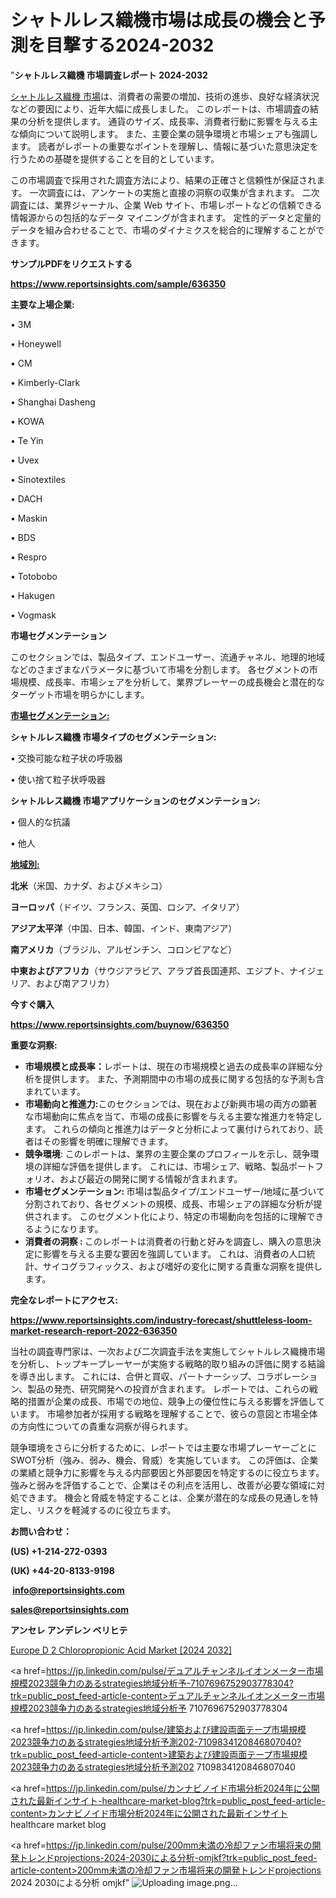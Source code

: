 # シャトルレス織機市場は成長の機会と予測を目撃する2024-2032

"<strong>シャトルレス織機 市場調査レポート 2024-2032</strong>

<a href=https://www.reportsinsights.com/sample/636350>シャトルレス織機 市場</a>は、消費者の需要の増加、技術の進歩、良好な経済状況などの要因により、近年大幅に成長しました。 このレポートは、市場調査の結果の分析を提供します。 通貨のサイズ、成長率、消費者行動に影響を与える主な傾向について説明します。 また、主要企業の競争環境と市場シェアも強調します。 読者がレポートの重要なポイントを理解し、情報に基づいた意思決定を行うための基礎を提供することを目的としています。

この市場調査で採用された調査方法により、結果の正確さと信頼性が保証されます。 一次調査には、アンケートの実施と直接の洞察の収集が含まれます。 二次調査には、業界ジャーナル、企業 Web サイト、市場レポートなどの信頼できる情報源からの包括的なデータ マイニングが含まれます。 定性的データと定量的データを組み合わせることで、市場のダイナミクスを総合的に理解することができます。

<strong><b>サンプルPDFをリクエストする</b></strong>

<a href=https://www.reportsinsights.com/sample/636350><strong><u>https://www.reportsinsights.com/sample/636350</u></strong></a>

<strong>主要な上場企業:</strong>

• 3M

• Honeywell

• CM

• Kimberly-Clark

• Shanghai Dasheng

• KOWA

• Te Yin

• Uvex

• Sinotextiles

• DACH

• Maskin

• BDS

• Respro

• Totobobo

• Hakugen

• Vogmask

<strong>市場セグメンテーション</strong>

このセクションでは、製品タイプ、エンドユーザー、流通チャネル、地理的地域などのさまざまなパラメータに基づいて市場を分割します。 各セグメントの市場規模、成長率、市場シェアを分析して、業界プレーヤーの成長機会と潜在的なターゲット市場を明らかにします。

<strong><u>市場セグメンテーション</u></strong><strong><u>:</u></strong>

<strong>シャトルレス織機 市場タイプのセグメンテーション:</strong>

• 交換可能な粒子状の呼吸器

• 使い捨て粒子状呼吸器

<strong>シャトルレス織機 市場アプリケーションのセグメンテーション:</strong>

• 個人的な抗議

• 他人

<strong><u>地域別</u></strong><strong><u>:</u></strong>

<strong>北米</strong>（米国、カナダ、およびメキシコ）

<strong>ヨーロッパ</strong>（ドイツ、フランス、英国、ロシア、イタリア）

<strong>アジア太平洋</strong>（中国、日本、韓国、インド、東南アジア）

<strong>南アメリカ</strong>（ブラジル、アルゼンチン、コロンビアなど）

<strong>中東およびアフリカ</strong>（サウジアラビア、アラブ首長国連邦、エジプト、ナイジェリア、および南アフリカ）

<strong>今すぐ購入</strong>

<a href=https://www.reportsinsights.com/buynow/636350><strong><u>https://www.reportsinsights.com/buynow/636350</u></strong></a>

<strong>重要な洞察:</strong>
<ul>
  <li><strong>市場規模と成長率：</strong>レポートは、現在の市場規模と過去の成長率の詳細な分析を提供します。 また、予測期間中の市場の成長に関する包括的な予測も含まれています。</li>
  <li><strong>市場動向と推進力:</strong>このセクションでは、現在および新興市場の両方の顕著な市場動向に焦点を当て、市場の成長に影響を与える主要な推進力を特定します。 これらの傾向と推進力はデータと分析によって裏付けられており、読者はその影響を明確に理解できます。</li>
  <li><strong>競争環境</strong>: このレポートは、業界の主要企業のプロフィールを示し、競争環境の詳細な評価を提供します。 これには、市場シェア、戦略、製品ポートフォリオ、および最近の開発に関する情報が含まれます。</li>
  <li><strong>市場セグメンテーション: </strong>市場は製品タイプ/エンドユーザー/地域に基づいて分割されており、各セグメントの規模、成長、市場シェアの詳細な分析が提供されます。 このセグメント化により、特定の市場動向を包括的に理解できるようになります。</li>
  <li><strong>消費者の洞察 : </strong>このレポートは消費者の行動と好みを調査し、購入の意思決定に影響を与える主要な要因を強調しています。 これは、消費者の人口統計、サイコグラフィックス、および嗜好の変化に関する貴重な洞察を提供します。</li>
</ul>
<strong>完全なレポートにアクセス:</strong>

<a href=https://www.reportsinsights.com/industry-forecast/shuttleless-loom-market-research-report-2022-636350><strong><u><b>https://www.reportsinsights.com/industry-forecast/shuttleless-loom-market-research-report-2022-636350</b></u></strong></a>

当社の調査専門家は、一次および二次調査手法を実施してシャトルレス織機市場を分析し、トップキープレーヤーが実施する戦略的取り組みの評価に関する結論を導き出します。 これには、合併と買収、パートナーシップ、コラボレーション、製品の発売、研究開発への投資が含まれます。 レポートでは、これらの戦略的措置が企業の成長、市場での地位、競争上の優位性に与える影響を評価しています。 市場参加者が採用する戦略を理解することで、彼らの意図と市場全体の方向性についての貴重な洞察が得られます。

競争環境をさらに分析するために、レポートでは主要な市場プレーヤーごとにSWOT分析（強み、弱み、機会、脅威）を実施しています。 この評価は、企業の業績と競争力に影響を与える内部要因と外部要因を特定するのに役立ちます。 強みと弱みを評価することで、企業はその利点を活用し、改善が必要な領域に対処できます。 機会と脅威を特定することは、企業が潜在的な成長の見通しを特定し、リスクを軽減するのに役立ちます。

<strong>お問い合わせ：</strong>

<strong>(US) +1-214-272-0393</strong>

<strong>(UK) +44-20-8133-9198</strong>

<strong> </strong><a href=info@reportsinsights.com><strong><u>info@reportsinsights.com</u></strong></a>

<a href=sales@reportsinsights.com><strong><u>sales@reportsinsights.com</u></strong></a>

<strong>アンセレ アンデレン ベリヒテ</strong>

<a href=https://www.linkedin.com/pulse/europe-d-2-chloropropionic-acid-markets-strategic-3irvf/>Europe D 2 Chloropropionic Acid Market [2024 2032]</a>

<a href=https://jp.linkedin.com/pulse/デュアルチャンネルイオンメーター市場規模2023競争力のあるstrategies地域分析予-7107696752903778304?trk=public_post_feed-article-content>デュアルチャンネルイオンメーター市場規模2023競争力のあるstrategies地域分析予 7107696752903778304</a>

<a href=https://jp.linkedin.com/pulse/建築および建設両面テープ市場規模2023競争力のあるstrategies地域分析予測202-7109834120846807040?trk=public_post_feed-article-content>建築および建設両面テープ市場規模2023競争力のあるstrategies地域分析予測202 7109834120846807040</a>

<a href=https://jp.linkedin.com/pulse/カンナビノイド市場分析2024年に公開された最新インサイト-healthcare-market-blog?trk=public_post_feed-article-content>カンナビノイド市場分析2024年に公開された最新インサイト healthcare market blog</a>

<a href=https://jp.linkedin.com/pulse/200mm未満の冷却ファン市場将来の開発トレンドprojections-2024-2030による分析-omjkf?trk=public_post_feed-article-content>200mm未満の冷却ファン市場将来の開発トレンドprojections 2024 2030による分析 omjkf</a>"
![Uploading image.png…]()
